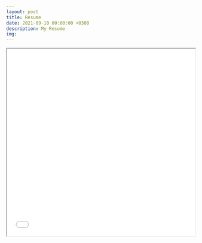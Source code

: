 ```yaml
---
layout: post
title: Resume
date: 2021-09-10 00:00:00 +0300
description: My Resume
img:
---
```

<iframe src="../assets/Resume_N.pdf" width="100%" height="500px">
</iframe>